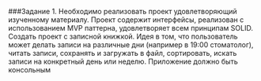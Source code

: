 ###Задание 1.
Необходимо реализовать проект удовлетворяющий изученному материалу.
Проект содержит интерфейсы, реализован с использованием MVP паттерна,
удовлетворяет всем принципам SOLID. Создать проект с записной книжкой. Идея
в том, что пользователь может делать записи на различные дни (например в
19:00 стоматолог), читать записи, сохранять и загружать в файл, сортировать,
искать записи на конкретный день или неделю.
Приложение должно быть консольным
